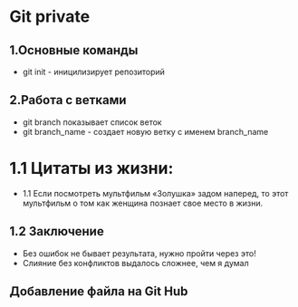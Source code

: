 # Git private
## 1.Основные команды
* git init - иницилизирует репозиторий
## 2.Работа с ветками
* git branch показывает список веток
* git branch_name - создает новую ветку с именем branch_name
# 1.1 Цитаты из жизни:
* 1.1 Если посмотреть мультфильм «Золушка» задом наперед, то этот мультфильм о том как женщина познает свое место в жизни.
## 1.2 Заключение
* Без ошибок не бывает результата, нужно пройти через это!
* Слияние без конфликтов выдалось сложнее, чем я думал
## Добавление файла на Git Hub
